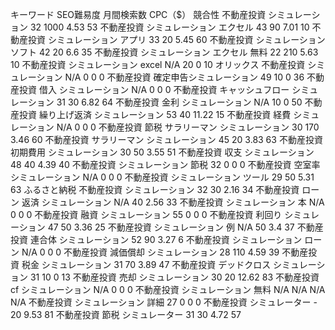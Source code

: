 キーワード	SEO難易度	月間検索数	CPC（$）	競合性
不動産投資 シミュレーション	32	1000	4.53	53
不動産投資 シミュレーション エクセル	43	90	7.01	10
不動産投資 シミュレーション アプリ	33	20	5.45	60
不動産投資 シミュレーション ソフト	42	20	6.6	35
不動産投資 シミュレーション エクセル 無料	22	210	5.63	10
不動産投資 シミュレーション excel	N/A	20	0	10
オリックス 不動産投資 シミュレーション	N/A	0	0	0
不動産投資 確定申告シミュレーション	49	10	0	36
不動産投資 借入 シミュレーション	N/A	0	0	0
不動産投資 キャッシュフロー シミュレーション	31	30	6.82	64
不動産投資 金利 シミュレーション	N/A	10	0	50
不動産投資 繰り上げ返済 シミュレーション	53	40	11.22	15
不動産投資 経費 シミュレーション	N/A	0	0	0
不動産投資 節税 サラリーマン シミュレーション	30	170	3.46	60
不動産投資 サラリーマン シミュレーション	45	20	3.83	63
不動産投資 初期費用 シミュレーション	30	50	3.55	51
不動産投資 収支 シミュレーション	48	40	4.39	40
不動産投資 シミュレーション 節税	32	0	0	0
不動産投資 空室率 シミュレーション	N/A	0	0	0
不動産投資 シミュレーション ツール	29	50	5.31	63
ふるさと納税 不動産投資 シミュレーション	32	30	2.16	34
不動産投資 ローン 返済 シミュレーション	N/A	40	2.56	33
不動産投資 シミュレーション 本	N/A	0	0	0
不動産投資 融資 シミュレーション	55	0	0	0
不動産投資 利回り シミュレーション	47	50	3.36	25
不動産投資 シミュレーション 例	N/A	50	3.4	37
不動産投資 連合体 シミュレーション	52	90	3.27	6
不動産投資 シミュレーション ローン	N/A	0	0	0
不動産投資 減価償却 シミュレーション	28	110	4.59	39
不動産投資 税金 シミュレーション	31	70	3.89	47
不動産投資 デッドクロス シミュレーション	31	10	0	13
不動産投資 売却 シミュレーション	30	20	12.62	83
不動産投資 cf シミュレーション	N/A	0	0	0
不動産投資 シミュレーション 無料	N/A	N/A	N/A	N/A
不動産投資 シミュレーション 詳細	27	0	0	0
不動産投資 シミュレーター	-	20	9.53	81
不動産投資 節税 シミュレーター	31	30	4.72	57